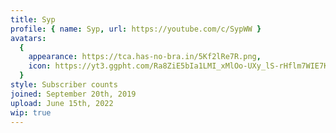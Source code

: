 ```yaml
---
title: Syp
profile: { name: Syp, url: https://youtube.com/c/SypWW }
avatars:
  {
    appearance: https://tca.has-no-bra.in/5Kf2lRe7R.png,
    icon: https://yt3.ggpht.com/Ra8ZiE5bIa1LMI_xMlOo-UXy_lS-rHflm7WIE7KMfM5AgIRRX6xuzhS13YtFwU2oAj6YQDKYUg=s200-c-k-c0x00ffffff-no-rj,
  }
style: Subscriber counts
joined: September 20th, 2019
upload: June 15th, 2022
wip: true
---
```


